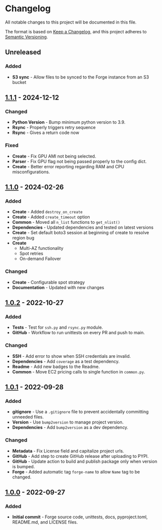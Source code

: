 # Changelog

All notable changes to this project will be documented in this file.

The format is based on [Keep a Changelog](https://keepachangelog.com/en/1.0.0/), and this project adheres to [Semantic Versioning](https://semver.org/spec/v2.0.0.html).

## Unreleased

### Added
- **S3 sync** - Allow files to be synced to the Forge instance from an S3 bucket

## [1.1.1] - 2024-12-12

### Changed
- **Python Version** - Bump minimum python version to 3.9.
- **Rsync** - Properly triggers retry sequence
- **Rsync** - Gives a return code now

### Fixed
- **Create** - Fix GPU AMI not being selected.
- **Parser** - Fix GPU flag not being passed properly to the config dict.
- **Create** - Better error reporting regarding RAM and CPU misconfigurations.


## [1.1.0] - 2024-02-26

### Added
- **Create** - Added `destroy_on_create`
- **Create** - Added `create_timeout` option
- **Common** - Moved all `n_list` functions to `get_nlist()`
- **Dependencies** - Updated dependencies and tested on latest versions
- **Create** - Set default boto3 session at beginning of create to resolve region bug
- **Create**
  - Multi-AZ functionality
  - Spot retries
  - On-demand Failover

### Changed
- **Create** - Configurable spot strategy
- **Documentation** - Updated with new changes


## [1.0.2] - 2022-10-27

### Added
- **Tests** - Test for `ssh.py` and `rsync.py` module.
- **GitHub** - Workflow to run unittests on every PR and push to main.

### Changed
- **SSH** - Add error to show when SSH credentials are invalid.
- **Dependencies** - Add `coverage` as a test dependency.
- **Readme** - Add new badges to the Readme.
- **Common** - Move EC2 pricing calls to single function in `common.py`.


## [1.0.1] - 2022-09-28

### Added
- **gitignore** - Use a `.gitignore` file to prevent accidentally committing unneeded files.
- **Version** - Use `bump2version` to manage project version.
- **Dependencies** - Add `bump2version` as a dev dependency.

### Changed
- **Metadata** - Fix License field and capitalize project urls.
- **GitHub** - Add step to create GitHub release after uploading to PYPI.
- **GitHub** - Update action to build and publish package only when version is bumped.
- **Forge** - Added automatic tag `forge-name` to allow `Name` tag to be changed.


## [1.0.0] - 2022-09-27

### Added
- **Initial commit** - Forge source code, unittests, docs, pyproject.toml, README.md, and LICENSE files.

[unreleased]: https://github.com/carsdotcom/cars-forge/compare/v1.1.1...HEAD
[1.1.1]: https://github.com/carsdotcom/cars-forge/compare/v1.1.0...v1.1.1
[1.1.0]: https://github.com/carsdotcom/cars-forge/compare/v1.0.2...v1.1.0
[1.0.2]: https://github.com/carsdotcom/cars-forge/compare/v1.0.1...v1.0.2
[1.0.1]: https://github.com/carsdotcom/cars-forge/compare/v1.0.0...v1.0.1
[1.0.0]: https://github.com/carsdotcom/cars-forge/releases/tag/v1.0.0
